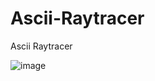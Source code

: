 # Ascii-Raytracer
Ascii Raytracer

![image](https://user-images.githubusercontent.com/92955915/233810733-2350afb5-62a0-4018-b934-0880b032f94f.png)
